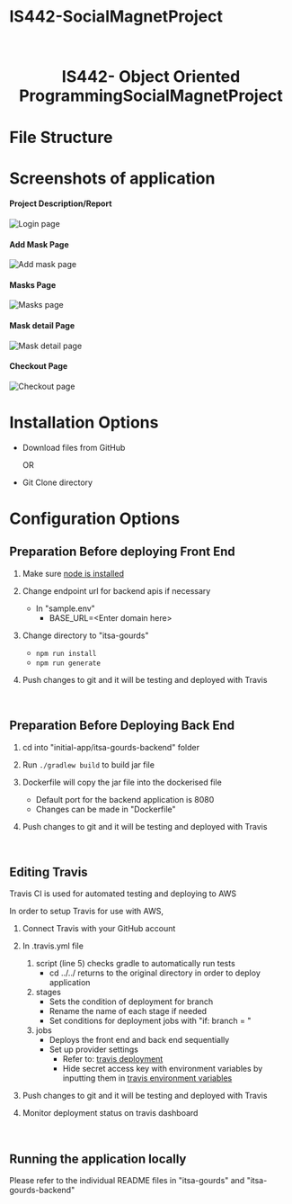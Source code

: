 # IS442-SocialMagnetProject
<h1 align="center">
    <br>
        IS442- Object Oriented ProgrammingSocialMagnetProject
    <br>
</h1>




# File Structure
  
 # Screenshots of application
#### Project Description/Report
![Login page](https://github.com/cs301-itsa/project-2019-20t2-gourds/blob/master/proposal/screenshots/login.png)

#### Add Mask Page
![Add mask page](https://github.com/cs301-itsa/project-2019-20t2-gourds/blob/master/proposal/screenshots/add.png)

#### Masks Page
![Masks page](https://github.com/cs301-itsa/project-2019-20t2-gourds/blob/master/proposal/screenshots/masks.png)

#### Mask detail Page
![Mask detail page](https://github.com/cs301-itsa/project-2019-20t2-gourds/blob/master/proposal/screenshots/mask-details.png)

#### Checkout Page
![Checkout page](https://github.com/cs301-itsa/project-2019-20t2-gourds/blob/master/proposal/screenshots/cart.png)


# Installation Options
* Download files from GitHub

    OR

* Git Clone directory

# Configuration Options


## Preparation Before deploying Front End 
1. Make sure [node is installed](https://nodejs.org/en/download/)

2. Change endpoint url for backend apis if necessary
   + In "sample.env"
      + BASE_URL=\<Enter domain here>

3. Change directory to "itsa-gourds"
   + `npm run install`
   + `npm run generate`
  
4. Push changes to git and it will be testing and deployed with Travis

<br>

## Preparation Before Deploying Back End
1. cd into "initial-app/itsa-gourds-backend" folder

2. Run `./gradlew build` to build jar file

3. Dockerfile will copy the jar file into the dockerised file
   + Default port for the backend application is 8080
   + Changes can be made in "Dockerfile"

4. Push changes to git and it will be testing and deployed with Travis


<br>

## Editing Travis
Travis CI is used for automated testing and deploying to AWS

In order to setup Travis for use with AWS, 

1. Connect Travis with your GitHub account

2. In .travis.yml file
   1. script (line 5) checks gradle to automatically run tests
      + cd ../../ returns to the original directory in order to deploy application
   2. stages
      + Sets the condition of deployment for branch
      + Rename the name of each stage if needed
      + Set conditions for deployment jobs with "if: branch = "
   3. jobs
      + Deploys the front end and back end sequentially
      + Set up provider settings 
         + Refer to: [travis deployment](https://docs.travis-ci.com/user/deployment/s3/)
         + Hide secret access key with environment variables by inputting them in [travis environment variables ](https://docs.travis-ci.com/user/customizing-the-build)

3. Push changes to git and it will be testing and deployed with Travis

4. Monitor deployment status on travis dashboard

<br>

## Running the application locally
Please refer to the individual README files in "itsa-gourds" and "itsa-gourds-backend"
